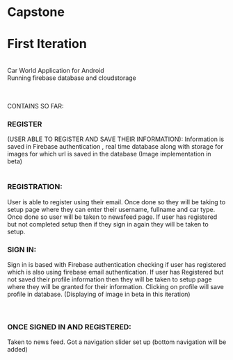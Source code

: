 # Capstone
<h1>First Iteration</h1> <br>
Car World Application for Android<br>
Running firebase database and cloudstorage<br><br><br>

CONTAINS SO FAR: <br>
<h3>REGISTER</h3> (USER ABLE TO REGISTER AND SAVE THEIR INFORMATION): Information is saved in Firebase authentication , real time database along with storage for images for which url is saved in the database (Image implementation in beta)<br><br>
<h3>REGISTRATION:</h3> User is able to register using their email. Once done so they will be taking to setup page where they can enter their username, fullname and car type. Once done so user will be taken to newsfeed page. If user has registered but not completed setup then if they sign in again they will be taken to setup.
<h3>SIGN IN:</h3> Sign in is based with Firebase authentication checking if user has registered which is also using firebase email authentication. If user has Registered but not saved their profile information then they will be taken to setup page where they will be granted for their information. Clicking on profile will save profile in database. (Displaying of image in beta in this iteration) <br>
<br><br>
<h3>ONCE SIGNED IN AND REGISTERED:</h3>Taken to news feed. Got a navigation slider set up (bottom navigation will be added)
